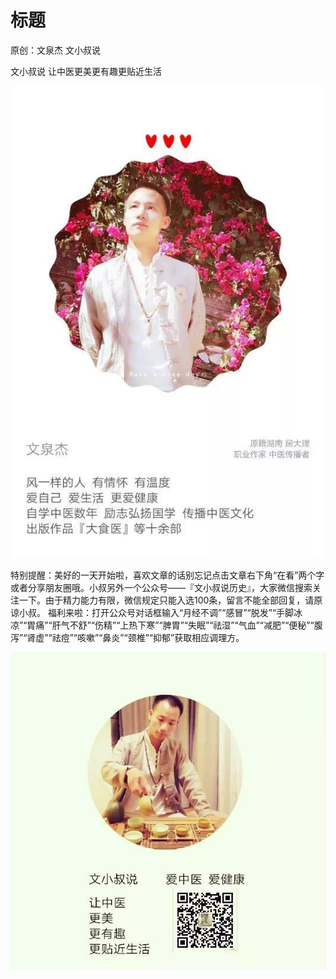 # 标题

原创：文泉杰 文小叔说

文小叔说  让中医更美更有趣更贴近生活

![](../images/640.jpg)
































特别提醒：美好的一天开始啦，喜欢文章的话别忘记点击文章右下角“在看”两个字或者分享朋友圈哦。小叔另外一个公众号——『文小叔说历史』，大家微信搜索关注一下。由于精力能力有限，微信规定只能入选100条，留言不能全部回复，请原谅小叔。
福利来啦：打开公众号对话框输入“月经不调”“感冒”“脱发”“手脚冰凉”“胃痛”“肝气不舒”“伤精”“上热下寒”“脾胃”“失眠”“祛湿”“气血”“减肥”“便秘”“腹泻”“肾虚”“祛痘”“咳嗽”“鼻炎”“颈椎”“抑郁”获取相应调理方。

![](../images/645.jpg)